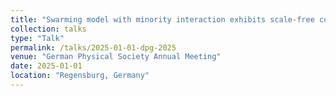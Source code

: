 ```yaml
---
title: "Swarming model with minority interaction exhibits scale-free correlations"
collection: talks
type: "Talk"
permalink: /talks/2025-01-01-dpg-2025
venue: "German Physical Society Annual Meeting"
date: 2025-01-01
location: "Regensburg, Germany"
---
```


